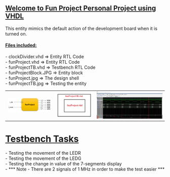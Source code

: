 <h2><u>Welcome to Fun Project Personal Project using VHDL</u></h2>
<p>
This entity mimics the default action of the development board when it is turned on.
</p>
<h4><u>Files included:</u></h4>
<p>
- clockDivider.vhd  =>  Entity RTL Code<br>
- funProject.vhd    =>  Entity RTL Code<br>
- funProjectTB.vhd  =>  Testbench RTL Code<br>
- funProjectBlock.JPG  =>  Entity block<br>
- funProject.jpg  =>  The design shell<br>
- funProjectTB.jpg  =>  Testing the entity<br>
</p>
<table>
    <tr>
            <td><img src="https://github.com/Matanlaza89/Fun-Project/blob/main/images/funProjectBlock.JPG" alt=""></td>
            <td><img src="https://github.com/Matanlaza89/Fun-Project/blob/main/images/funProject.JPG" alt=""></td>
            <td><img src="https://github.com/Matanlaza89/Fun-Project/blob/main/images/funProjectTB.JPG" alt=""></td>
</table>

<h1><u>Testbench Tasks</u></h1>
<p>
- Testing the movement of the LEDR <br>
- Testing the movement of the LEDG <br>
- Testing the change in value of the 7-segments display <br>
- *** Note - There are 2 signals of 1 MHz in order to make the test easier ***
</p>
